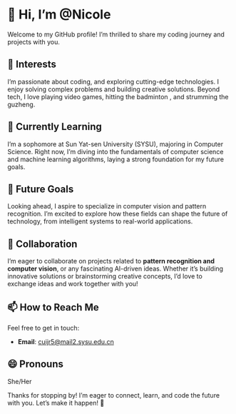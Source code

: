 # 👋 Hi, I’m @Nicole
Welcome to my GitHub profile! I’m thrilled to share my coding journey and projects with you.

## 👀 Interests
I’m passionate about coding, and exploring cutting-edge technologies. I enjoy solving complex problems and building creative solutions. Beyond tech, I love playing video games, hitting the badminton , and strumming the guzheng.

## 🌱 Currently Learning
I’m a sophomore at Sun Yat-sen University (SYSU), majoring in Computer Science. Right now, I’m diving into the fundamentals of computer science and machine learning algorithms, laying a strong foundation for my future goals.

## 🔮 Future Goals
Looking ahead, I aspire to specialize in computer vision and pattern recognition. I’m excited to explore how these fields can shape the future of technology, from intelligent systems to real-world applications.

## 💞️ Collaboration
I’m eager to collaborate on projects related to **pattern recognition and computer vision**, or any fascinating AI-driven ideas. Whether it’s building innovative solutions or brainstorming creative concepts, I’d love to exchange ideas and work together with you!

## 📫 How to Reach Me
Feel free to get in touch:
- **Email**: cuijr5@mail2.sysu.edu.cn

## 😄 Pronouns
She/Her

Thanks for stopping by! I’m eager to connect, learn, and code the future with you. Let’s make it happen! 🚀
